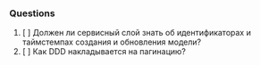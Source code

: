 ### Questions
1. [ ] Должен ли сервисный слой знать об идентификаторах и таймстемпах создания и обновления модели?
2. [ ] Как DDD накладывается на пагинацию? 